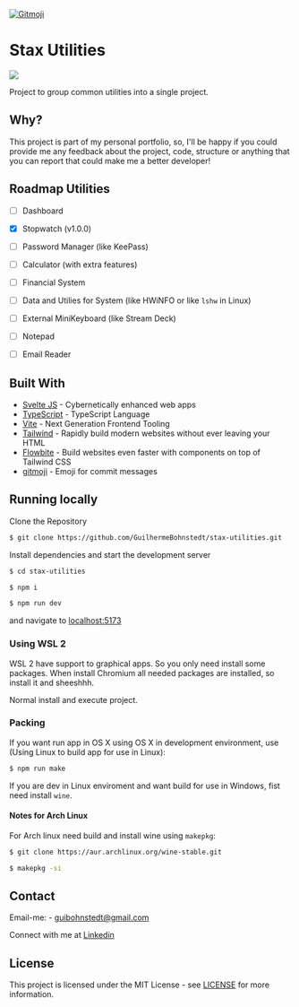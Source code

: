 <a href="https://gitmoji.dev">
  <img src="https://img.shields.io/badge/gitmoji-%20😜%20😍-FFDD67.svg?style=flat-square" alt="Gitmoji">
</a>

# Stax Utilities

![](screenshot.png)

Project to group common utilities into a single project.

## Why?

This project is part of my personal portfolio, so, I'll be happy if you could provide me any feedback about the project, code, structure or anything that you can report that could make me a better developer!

## Roadmap Utilities
- [ ] Dashboard
- [X] Stopwatch (v1.0.0)
- [ ] Password Manager (like KeePass)
- [ ] Calculator (with extra features)
- [ ] Financial System
- [ ] Data and Utilies for System (like HWiNFO or like `lshw` in Linux)
- [ ] External MiniKeyboard (like Stream Deck)
- [ ] Notepad
- [ ] Email Reader



## Built With
- [Svelte JS](http://svelte.dev) - Cybernetically enhanced web apps
- [TypeScript](https://www.typescriptlang.org/) - TypeScript Language
- [Vite](https://vitejs.dev/) - Next Generation Frontend Tooling
- [Tailwind](https://tailwindcss.com/) - Rapidly build modern websites without ever leaving your HTML
- [Flowbite](https://flowbite-svelte.com) - Build websites even faster with components on top of Tailwind CSS
- [gitmoji](https://gitmoji.carloscuesta.me/) - Emoji for commit messages

## Running locally

Clone the Repository

```sh
$ git clone https://github.com/GuilhermeBohnstedt/stax-utilities.git
```

Install dependencies and start the development server

```sh
$ cd stax-utilities

$ npm i

$ npm run dev
```

and navigate to [localhost:5173](http://http://localhost:5173//)

### Using WSL 2
WSL 2 have support to graphical apps. So you only need install some packages. When install Chromium all needed packages are installed, so install it and sheeshhh.

Normal install and execute project.

### Packing
If you want run app in OS X using OS X in development environment, use (Using Linux to build app for use in Linux):

```sh
$ npm run make
```

If you are dev in Linux enviroment and want build for use in Windows, fist need install ``wine``.

#### Notes for Arch Linux
For Arch linux need build and install wine using ``makepkg``:

```sh
$ git clone https://aur.archlinux.org/wine-stable.git 

$ makepkg -si
```

## Contact

Email-me: - guibohnstedt@gmail.com

Connect with me at [Linkedin](https://www.linkedin.com/in/guilherme-bohnstedt-68145611a/)

## License

This project is licensed under the MIT License - see [LICENSE](https://github.com/GuilhermeBohnstedt/stax-utilities/blob/master/LICENSE) for more information.